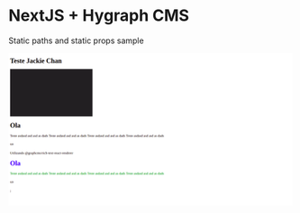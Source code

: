 # NextJS + Hygraph CMS

Static paths and static props sample

<img src="./hygraph.png" alt="Hygraph app" />